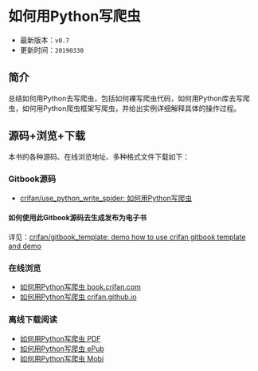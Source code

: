 # 如何用Python写爬虫

* 最新版本：`v0.7`
* 更新时间：`20190330`

## 简介

总结如何用Python去写爬虫，包括如何裸写爬虫代码，如何用Python库去写爬虫，如何用Python爬虫框架写爬虫，并给出实例详细解释具体的操作过程。

## 源码+浏览+下载

本书的各种源码、在线浏览地址、多种格式文件下载如下：

### Gitbook源码

* [crifan/use_python_write_spider: 如何用Python写爬虫](https://github.com/crifan/use_python_write_spider)

#### 如何使用此Gitbook源码去生成发布为电子书

详见：[crifan/gitbook_template: demo how to use crifan gitbook template and demo](https://github.com/crifan/gitbook_template)

### 在线浏览

* [如何用Python写爬虫 book.crifan.com](http://book.crifan.com/books/use_python_write_spider/website)
* [如何用Python写爬虫 crifan.github.io](https://crifan.github.io/use_python_write_spider/website)

### 离线下载阅读

* [如何用Python写爬虫 PDF](http://book.crifan.com/books/use_python_write_spider/pdf/use_python_write_spider.pdf)
* [如何用Python写爬虫 ePub](http://book.crifan.com/books/use_python_write_spider/epub/use_python_write_spider.epub)
* [如何用Python写爬虫 Mobi](http://book.crifan.com/books/use_python_write_spider/mobi/use_python_write_spider.mobi)
